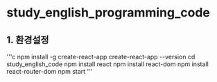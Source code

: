 # study_english_programming_code
## 1. 환경설정
'''c
npm install -g create-react-app
create-react-app --version
cd study_english_code
npm install react
npm install react-dom
npm install react-router-dom
npm start
'''
